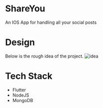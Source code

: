 # ShareYou
An IOS App for handling all your social posts

# Design
Below is the rough idea of the project.
![idea](https://user-images.githubusercontent.com/44888949/209799736-50295398-5f16-4e3a-8f62-7a28009eaf67.png)

# Tech Stack
- Flutter
- NodeJS
- MongoDB

